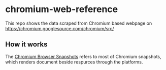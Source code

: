 # chromium-web-reference
This repo shows the data scraped from Chromium based webpage on https://chromium.googlesource.com/chromium/src/

## How it works
The [Chromium Browser Snapshots](https://commondatastorage.googleapis.com/chromium-browser-snapshots/index.html) refers to most of Chromium snapshots, which renders document beside respurces through the platforms.
